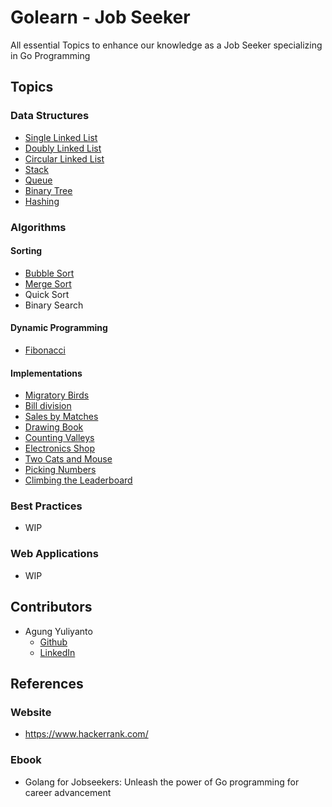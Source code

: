 Golearn - Job Seeker
============================
All essential Topics to enhance our knowledge as a Job Seeker specializing in Go Programming

## Topics

### Data Structures
* [Single Linked List](https://github.com/agung96tm/golearn-jobseeker/tree/main/000-data-structures/000-single-linked-list)
* [Doubly Linked List](https://github.com/agung96tm/golearn-jobseeker/blob/main/000-data-structures/001-doubly-linked-list)
* [Circular Linked List](https://github.com/agung96tm/golearn-jobseeker/blob/main/000-data-structures/002-circular-linked-list)
* [Stack](https://github.com/agung96tm/golearn-jobseeker/blob/main/000-data-structures/003-stack)
* [Queue](https://github.com/agung96tm/golearn-jobseeker/blob/main/000-data-structures/004-queue)
* [Binary Tree](https://github.com/agung96tm/golearn-jobseeker/blob/main/000-data-structures/005-binary-tree)
* [Hashing](https://github.com/agung96tm/golearn-jobseeker/blob/main/000-data-structures/006-hashing)

### Algorithms

#### Sorting
* [Bubble Sort](https://github.com/agung96tm/golearn-jobseeker/blob/main/001-algorithms/000-sorts/000-bubble-sort)
* [Merge Sort](https://github.com/agung96tm/golearn-jobseeker/blob/main/001-algorithms/000-sorts/001-merge-sort)
* Quick Sort
* Binary Search

#### Dynamic Programming
* [Fibonacci](https://github.com/agung96tm/golearn-jobseeker/blob/main/001-algorithms/001-dynamic-programming/000-fibonacci)

#### Implementations
* [Migratory Birds](https://github.com/agung96tm/golearn-jobseeker/blob/main/001-algorithms/002-implementation/000000-migratory-birds)
* [Bill division](https://github.com/agung96tm/golearn-jobseeker/blob/main/001-algorithms/002-implementation/000001-bill-division)
* [Sales by Matches](https://github.com/agung96tm/golearn-jobseeker/blob/main/001-algorithms/002-implementation/000002-sales-by-matches)
* [Drawing Book](https://github.com/agung96tm/golearn-jobseeker/blob/main/001-algorithms/002-implementation/000003-drawing-book)
* [Counting Valleys](https://github.com/agung96tm/golearn-jobseeker/blob/main/001-algorithms/002-implementation/000004-counting-valleys)
* [Electronics Shop](https://github.com/agung96tm/golearn-jobseeker/blob/main/001-algorithms/002-implementation/000005-electronics-shop)
* [Two Cats and Mouse](https://github.com/agung96tm/golearn-jobseeker/blob/main/001-algorithms/002-implementation/000006-two-cats-and-mouse)
* [Picking Numbers](https://github.com/agung96tm/golearn-jobseeker/blob/main/001-algorithms/002-implementation/000007-picking-numbers)
* [Climbing the Leaderboard](https://github.com/agung96tm/golearn-jobseeker/blob/main/001-algorithms/002-implementation/000008-climbing-the-leaderboard)

### Best Practices
* WIP


### Web Applications
* WIP

## Contributors
* Agung Yuliyanto
  * [Github](https://github.com/agung96tm) 
  * [LinkedIn](https://www.linkedin.com/in/agung96tm/)


## References

### Website
* https://www.hackerrank.com/

### Ebook
* Golang for Jobseekers: Unleash the power of Go programming for career advancement 
